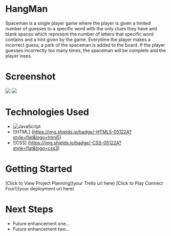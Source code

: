 # HangMan
Spaceman is a single player game where the player is given a limited number of guesses to a specific word with the only clues they have and blank spaces which represent the number of letters that specific word contains and a hint given by the game. Everytime the player makes a incorrect guess, a park of the spaceman is added to the board. If the player guesses incorrectly too many times, the spaceman will be complete and the player loses.

# Screenshot

<img src="url to your image on imgur">
<img src="url to your image on imgur">

# Technologies Used

- ![JavaScript](https://img.shields.io/badge/-JavaScript-05122A?style=flat&logo=javascript)
- ![HTML] (https://img.shields.io/badge/-HTML5-05122A?style=flat&logo=html5)
- ![CSS] (https://img.shields.io/badge/-CSS-05122A?style=flat&logo=css3)


# Getting Started

[Click to View Project Planning](your Trello url here)
[Click to Play Connect Four!](your deployment url here)

# Next Steps

- Future enhancement one...
- Future enhancement two... 